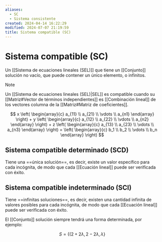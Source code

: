 ```yaml
---
aliases:
  - SC
  - Sistema consistente
created: 2024-04-14 16:22:29
modified: 2024-07-07 21:19:59
title: Sistema compatible (SC)
---
```


# Sistema compatible (SC)

Un [[Sistema de ecuaciones lineales (SEL)]] que tiene un [[Conjunto]] solución no vacío, que puede contener un único elemento, o infinitos.

>[!note]
>Un [[Sistema de ecuaciones lineales (SEL)|SEL]] es compatible cuando su [[Matriz#Vector de términos independientes]] es [[Combinación lineal]] de los vectores columna de la [[Matriz#Matriz de coeficientes]].
>
>$$
>x \left( 
>    \begin{array}{c}
>        a_{11} \\
>        a_{21} \\
>        \vdots \\
>        a_{n1}
>    \end{array} 
>\right) +
>y \left( 
>    \begin{array}{c}
>        a_{12} \\
>        a_{22} \\
>        \vdots \\
>        a_{n2}
>    \end{array} 
>\right) +
>z \left( 
>    \begin{array}{c}
>        a_{13} \\
>        a_{23} \\
>        \vdots \\
>        a_{n3}
>    \end{array} 
>\right) =
>\left( 
>    \begin{array}{c}
>        b_1 \\
>        b_2 \\
>        \vdots \\
>        b_n
>    \end{array} 
>\right)
>$$

## Sistema compatible determinado (SCD)

Tiene una ==única solución==, es decir, existe un valor específico para cada incógnita, de modo que cada [[Ecuación lineal]] puede ser verificada con éxito.

## Sistema compatible indeterminado (SCI)

Tiene ==infinitas soluciones==, es decir, existen una cantidad infinita de valores posibles para cada incógnita, de modo que cada [[Ecuación lineal]] puede ser verificada con éxito.

El [[Conjunto]] solución siempre tendrá una forma determinada, por ejemplo:

$$
S=\{(2+2\lambda, 2-2\lambda, \lambda\}
$$
